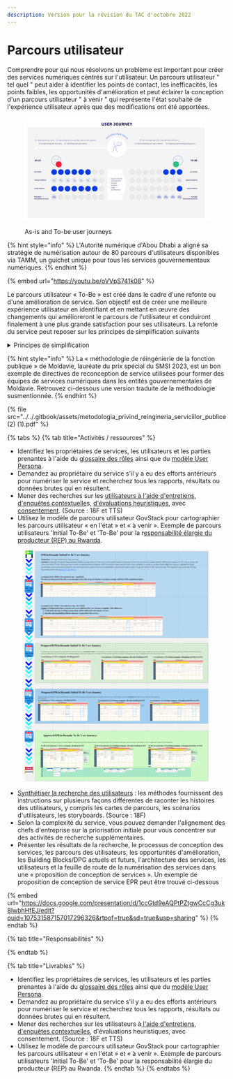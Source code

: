 ```yaml
---
description: Version pour la révision du TAC d'octobre 2022
---
```


# Parcours utilisateur

Comprendre pour qui nous résolvons un problème est important pour créer des services numériques centrés sur l'utilisateur. Un parcours utilisateur " tel quel " peut aider à identifier les points de contact, les inefficacités, les points faibles, les opportunités d'amélioration et peut éclairer la conception d'un parcours utilisateur " à venir " qui représente l'état souhaité de l'expérience utilisateur après que des modifications ont été apportées.

<figure><img src="../../.gitbook/assets/5. As-is initial-to-be user journey (1).jpg" alt=""><figcaption><p>As-is and To-be user journeys</p></figcaption></figure>

{% hint style="info" %}
L'Autorité numérique d'Abou Dhabi a aligné sa stratégie de numérisation autour de 80 parcours d'utilisateurs disponibles via TAMM, un guichet unique pour tous les services gouvernementaux numériques.
{% endhint %}

{% embed url="https://youtu.be/oVVpS741k08" %}

Le parcours utilisateur « To-Be » est créé dans le cadre d'une refonte ou d'une amélioration de service. Son objectif est de créer une meilleure expérience utilisateur en identifiant et en mettant en œuvre des changements qui amélioreront le parcours de l'utilisateur et conduiront finalement à une plus grande satisfaction pour ses utilisateurs. La refonte du service peut reposer sur les principes de simplification suivants&#x20;

<details>

<summary>Principes de simplification</summary>

* Minimisez les redondances en intégrant et en rationalisant les étapes du parcours utilisateur. Ceci peut être réalisé en : récupérant les informations requises pour obtenir un service à partir des registres ; personnaliser des formulaires unifiés qui sont remplis automatiquement et ne nécessitent que les données qui n'existent pas déjà dans les registres.&#x20;
* Le silence vaut consentement tacitement exprimé. Renversement de la charge de la preuve dans les procédures administratives. Exemple : Informer le gouvernement de nouvelles opérations commerciales au lieu de demander une licence commerciale.&#x20;
* Élimination des exigences, des données ou des documents. Exemple : Validation d'informations par la consultation des données des registres au lieu de demander à l'utilisateur de présenter des copies de documents.&#x20;
* Réduction de la durée maximale de résolution. Exemple : réduction du délai entre la demande et l'approbation d'une licence d'exploitation.&#x20;
* Prolongation de validité (pour éviter la nécessité de renouvellements continus).&#x20;
* Procédure de résolution immédiate. L'accès aux registres devrait être complètement automatisé, par exemple, l'obtention des actes de naissance et l'attestation de non-poursuite

</details>

{% hint style="info" %}
La « méthodologie de réingénierie de la fonction publique » de Moldavie, lauréate du prix spécial du SMSI 2023, est un bon exemple de directives de reconception de service utilisées pour former des équipes de services numériques dans les entités gouvernementales de Moldavie. Retrouvez ci-dessous une version traduite de la méthodologie susmentionnée.
{% endhint %}

{% file src="../../.gitbook/assets/metodologia_privind_reingineria_serviciilor_publice (2) (1).pdf" %}

{% tabs %}
{% tab title="Activités / ressources" %}
* Identifiez les propriétaires de services, les utilisateurs et les parties prenantes à l'aide du [glossaire des rôles](https://govstack.gitbook.io/implementation-playbook/govstack-implementation-playbook/annex/govstack-user-profiles-taxonomy) ainsi que du [modèle User Persona](../../govstack-implementation-playbook/learning-and-exchange/artefacts.md#user-personas).
* Demandez au propriétaire du service s'il y a eu des efforts antérieurs pour numériser le service et recherchez tous les rapports, résultats ou données brutes qui en résultent.
* Mener des recherches sur les [utilisateurs à l'aide d'entretiens](https://methods.18f.gov/stakeholder-and-user-interviews), [d'enquêtes contextuelle](https://methods.18f.gov/contextual-inquiry)s, [d'évaluations heuristiques](https://methods.18f.gov/heuristic-evaluation), avec [consentement](https://handbook.tts.gsa.gov/research-guidelines/). (Source : 18F et TTS)
* Utilisez le modèle de parcours utilisateur GovStack pour cartographier les parcours utilisateur « en l'état » et « à venir ». Exemple de parcours utilisateurs 'Initial To-Be' et 'To-Be' pour la r[esponsabilité élargie du producteur (REP) au Rwanda](https://miro.com/app/board/uXjVP56Uir8=/?share\_link\_id=755323073673).

<figure><img src="../../.gitbook/assets/Screenshot 2023-03-31 171334 (1) (1) (1).png" alt=""><figcaption></figcaption></figure>

* [Synthétiser la recherche des utilisateurs](https://methods.18f.gov/) : les méthodes fournissent des instructions sur plusieurs façons différentes de raconter les histoires des utilisateurs, y compris les cartes de parcours, les scénarios d'utilisateurs, les storyboards. (Source : 18F)
* Selon la complexité du service, vous pouvez demander l'alignement des chefs d'entreprise sur la priorisation initiale pour vous concentrer sur des activités de recherche supplémentaires.
* Présenter les résultats de la recherche, le processus de conception des services, les parcours des utilisateurs, les opportunités d'amélioration, les Building Blocks/DPG actuels et futurs, l'architecture des services, les utilisateurs et la feuille de route de la numérisation des services dans une « proposition de conception de services ». Un exemple de proposition de conception de service EPR peut être trouvé ci-dessous&#x20;



{% embed url="https://docs.google.com/presentation/d/1ccGtd9eAQPtPZtgwCcCg3uk8lwbhHfEJ/edit?ouid=107531587157017296326&rtpof=true&sd=true&usp=sharing" %}
{% endtab %}

{% tab title="Responsabilités" %}

{% endtab %}

{% tab title="Livrables" %}
* Identifiez les propriétaires de services, les utilisateurs et les parties prenantes à l'aide du [glossaire des rôles](https://govstack.gitbook.io/implementation-playbook/govstack-implementation-playbook/annex/govstack-user-profiles-taxonomy) ainsi que du [modèle User Persona](http://localhost:5000/o/pxmRWOPoaU8fUAbbcrus/s/zdXe8NbIMZIv5sydPBf6/).
* Demandez au propriétaire du service s'il y a eu des efforts antérieurs pour numériser le service et recherchez tous les rapports, résultats ou données brutes qui en résultent.
* Mener des recherches sur les utilisateurs à[ l'aide d'entretiens](https://methods.18f.gov/stakeholder-and-user-interviews), [d'enquêtes contextuelles](https://methods.18f.gov/contextual-inquiry), d'évaluations heuristiques, avec consentement. (Source : 18F et TTS)
* Utilisez le modèle de parcours utilisateur GovStack pour cartographier les parcours utilisateur « en l'état » et « à venir ». Exemple de parcours utilisateurs 'Initial To-Be' et 'To-Be' pour la responsabilité élargie du producteur (REP) au Rwanda.
{% endtab %}
{% endtabs %}
